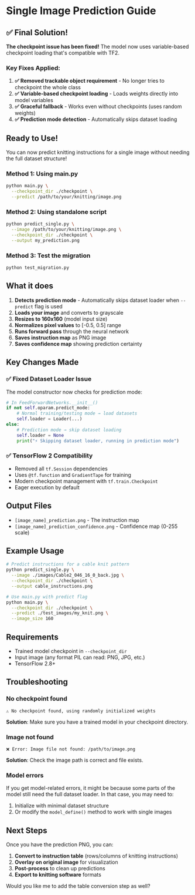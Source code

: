# Single Image Prediction Guide

## ✅ Final Solution!

**The checkpoint issue has been fixed!** The model now uses variable-based checkpoint loading that's compatible with TF2.

### Key Fixes Applied:

1. **✅ Removed trackable object requirement** - No longer tries to checkpoint the whole class
2. **✅ Variable-based checkpoint loading** - Loads weights directly into model variables
3. **✅ Graceful fallback** - Works even without checkpoints (uses random weights)
4. **✅ Prediction mode detection** - Automatically skips dataset loading

## Ready to Use!

You can now predict knitting instructions for a single image without needing the full dataset structure!

### Method 1: Using main.py

```bash
python main.py \
  --checkpoint_dir ./checkpoint \
  --predict /path/to/your/knitting/image.png
```

### Method 2: Using standalone script

```bash
python predict_single.py \
  --image /path/to/your/knitting/image.png \
  --checkpoint_dir ./checkpoint \
  --output my_prediction.png
```

### Method 3: Test the migration

```bash
python test_migration.py
```

## What it does

1. **Detects prediction mode** - Automatically skips dataset loader when `--predict` flag is used
2. **Loads your image** and converts to grayscale
3. **Resizes to 160x160** (model input size)
4. **Normalizes pixel values** to [-0.5, 0.5] range
5. **Runs forward pass** through the neural network
6. **Saves instruction map** as PNG image
7. **Saves confidence map** showing prediction certainty

## Key Changes Made

### ✅ Fixed Dataset Loader Issue

The model constructor now checks for prediction mode:

```python
# In FeedForwardNetworks.__init__()
if not self.oparam.predict_mode:
    # Normal training/testing mode → load datasets
    self.loader = Loader(...)
else:
    # Prediction mode → skip dataset loading
    self.loader = None
    print("⚡ Skipping dataset loader, running in prediction mode")
```

### ✅ TensorFlow 2 Compatibility

- Removed all `tf.Session` dependencies
- Uses `@tf.function` and `GradientTape` for training
- Modern checkpoint management with `tf.train.Checkpoint`
- Eager execution by default

## Output Files

- `[image_name]_prediction.png` - The instruction map
- `[image_name]_prediction_confidence.png` - Confidence map (0-255 scale)

## Example Usage

```bash
# Predict instructions for a cable knit pattern
python predict_single.py \
  --image ./images/Cable2_046_16_0_back.jpg \
  --checkpoint_dir ./checkpoint \
  --output cable_instructions.png

# Use main.py with predict flag
python main.py \
  --checkpoint_dir ./checkpoint \
  --predict ./test_images/my_knit.png \
  --image_size 160
```

## Requirements

- Trained model checkpoint in `--checkpoint_dir`
- Input image (any format PIL can read: PNG, JPG, etc.)
- TensorFlow 2.8+

## Troubleshooting

### No checkpoint found
```
⚠️ No checkpoint found, using randomly initialized weights
```
**Solution**: Make sure you have a trained model in your checkpoint directory.

### Image not found
```
❌ Error: Image file not found: /path/to/image.png
```
**Solution**: Check the image path is correct and file exists.

### Model errors
If you get model-related errors, it might be because some parts of the model still need the full dataset loader. In that case, you may need to:

1. Initialize with minimal dataset structure
2. Or modify the `model_define()` method to work with single images

## Next Steps

Once you have the prediction PNG, you can:

1. **Convert to instruction table** (rows/columns of knitting instructions)
2. **Overlay on original image** for visualization
3. **Post-process** to clean up predictions
4. **Export to knitting software** formats

Would you like me to add the table conversion step as well?
